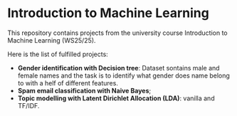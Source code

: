 # Introduction to Machine Learning

This repository contains projects from the university course Introduction to Machine Learning (WS25/25). 

Here is the list of fulfilled projects:
 - **Gender identification with Decision tree**: Dataset sontains male and female names and the task is to identify what gender does name belong to with a helf of different features.
 - **Spam email classification with Naive Bayes**;
 - **Topic modelling with Latent Dirichlet Allocation (LDA)**: vanilla and TF/IDF.
